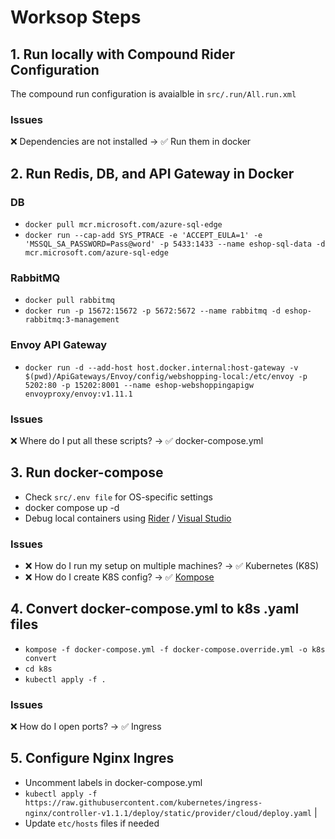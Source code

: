 # Worksop Steps

## 1. Run locally with Compound Rider Configuration
The compound run configuration is avaialble in `src/.run/All.run.xml`

### Issues
❌ Dependencies are not installed → ✅ Run them in docker

## 2. Run Redis, DB, and API Gateway in Docker
### DB
- `docker pull mcr.microsoft.com/azure-sql-edge`
- `docker run --cap-add SYS_PTRACE -e 'ACCEPT_EULA=1' -e 'MSSQL_SA_PASSWORD=Pass@word' -p 5433:1433 --name eshop-sql-data -d mcr.microsoft.com/azure-sql-edge`

### RabbitMQ
- `docker pull rabbitmq`
- `docker run -p 15672:15672 -p 5672:5672 --name rabbitmq -d eshop-rabbitmq:3-management`

### Envoy API Gateway
- `docker run -d --add-host host.docker.internal:host-gateway -v $(pwd)/ApiGateways/Envoy/config/webshopping-local:/etc/envoy -p 5202:80 -p 15202:8001 --name eshop-webshoppingapigw envoyproxy/envoy:v1.11.1`

### Issues
❌ Where do I put all these scripts? → ✅ docker-compose.yml

## 3. Run docker-compose
- Check `src/.env file` for OS-specific settings
- docker compose up -d
- Debug local containers using [Rider](https://blog.jetbrains.com/dotnet/2018/07/18/debugging-asp-net-core-apps-local-docker-container/) / [Visual Studio](https://learn.microsoft.com/en-us/visualstudio/containers/edit-and-refresh?view=vs-2022)

### Issues
- ❌ How do I run my setup on multiple machines? → ✅ Kubernetes (K8S)
- ❌ How do I create K8S config? → ✅ [Kompose](http://kompose.io)

## 4. Convert docker-compose.yml to k8s .yaml files
- `kompose -f docker-compose.yml -f docker-compose.override.yml -o k8s convert`
- `cd k8s`
- `kubectl apply -f .`

### Issues
❌ How do I open ports? → ✅ Ingress

## 5. Configure Nginx Ingres
- Uncomment labels in docker-compose.yml
- `kubectl apply -f https://raw.githubusercontent.com/kubernetes/ingress-nginx/controller-v1.1.1/deploy/static/provider/cloud/deploy.yaml` |
- Update `etc/hosts` files if needed